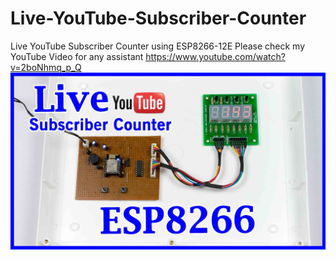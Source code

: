 # Live-YouTube-Subscriber-Counter
Live YouTube Subscriber Counter using ESP8266-12E
Please check my YouTube Video for any assistant
https://www.youtube.com/watch?v=2boNhmq_p_Q
![alt tag](https://github.com/BSP-Embed/Live-YouTube-Subscriber-Counter/blob/master/Live%20YouTube%20Sub%20Counter.jpg)
